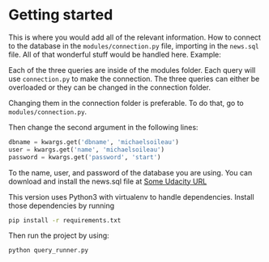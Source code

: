# Getting started

This is where you would add all of the relevant information.
How to connect to the database in the `modules/connection.py` file, importing in the `news.sql` file.
All of that wonderful stuff would be handled here.  Example:

Each of the three queries are inside of the modules folder.
Each query will use `connection.py` to make the connection.
The three queries can either be overloaded or they can be changed in the connection folder.

Changing them in the connection folder is preferable.  To do that, go to `modules/connection.py`.

Then change the second argument in the following lines:

```python
dbname = kwargs.get('dbname', 'michaelsoileau')
user = kwargs.get('name', 'michaelsoileau')
password = kwargs.get('password', 'start')
```

To the name, user, and password of the database you are using.
You can download and install the news.sql file at 
[Some Udacity URL](http://www.google.com)

This version uses Python3 with virtualenv to handle dependencies.  Install those dependencies by running

```bash
pip install -r requirements.txt
```

Then run the project by using:

```bash 
python query_runner.py
```